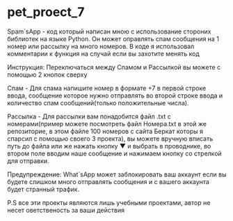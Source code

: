 # pet_proect_7

Spam`sApp - код который написан мною с использование стороних библиотек на языке Python. Он может оправлять спам сообщения на 1 номер или рассылку на много номеров. 
В коде я использовал комментарии к функция на случай если вы захотите менять код

Инструкция:
Переключаться между Спамом и Рассылкой вы можете с помощью 2 кнопок сверху

Спам - Для спама напишите номер в формате +7 в первой строке ввода, сообщение которое нужно отправлять во второй строке ввода и количество спам сообщений(только положительные числа). 

Рассылка - Для рассылки вам понадобится файл .txt с номерами(пример можете посмотреть файл Номера.txt в этой же репозиторие, в этом файле 100 номеров с сайта Беркат которы я спарсил с помощью своего 3 проекта), вы можете вручную вписать путь до файла или же нажать кнопку ▼ и выбрать в проводнике, во втором поле вводим наше сообщение и нажимаем кнопку со стрелкой для отправки.


Предупреждение:
What`sApp может заблокировать ваш аккаунт если вы будете слишком много отправлять сообщения и с вашего аккаунта будет странный трафик.


P.S все эти проекты являются лишь учебными проектами, автор не несет оветственость за ваши действия
